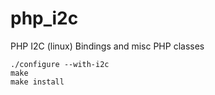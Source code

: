 # php_i2c
PHP I2C (linux) Bindings and misc PHP classes 

```phpize
./configure --with-i2c
make
make install
```
